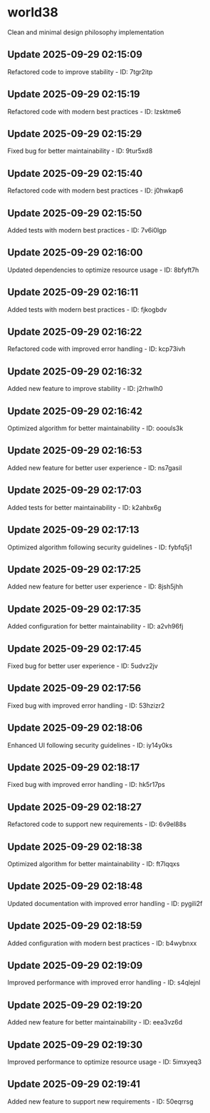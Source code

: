 # world38
Clean and minimal design philosophy implementation

## Update 2025-09-29 02:15:09
Refactored code to improve stability - ID: 7tgr2itp


## Update 2025-09-29 02:15:19
Refactored code with modern best practices - ID: lzsktme6


## Update 2025-09-29 02:15:29
Fixed bug for better maintainability - ID: 9tur5xd8


## Update 2025-09-29 02:15:40
Refactored code with modern best practices - ID: j0hwkap6


## Update 2025-09-29 02:15:50
Added tests with modern best practices - ID: 7v6i0lgp


## Update 2025-09-29 02:16:00
Updated dependencies to optimize resource usage - ID: 8bfyft7h


## Update 2025-09-29 02:16:11
Added tests with modern best practices - ID: fjkogbdv


## Update 2025-09-29 02:16:22
Refactored code with improved error handling - ID: kcp73ivh


## Update 2025-09-29 02:16:32
Added new feature to improve stability - ID: j2rhwlh0


## Update 2025-09-29 02:16:42
Optimized algorithm for better maintainability - ID: ooouls3k


## Update 2025-09-29 02:16:53
Added new feature for better user experience - ID: ns7gasil


## Update 2025-09-29 02:17:03
Added tests for better maintainability - ID: k2ahbx6g


## Update 2025-09-29 02:17:13
Optimized algorithm following security guidelines - ID: fybfq5j1


## Update 2025-09-29 02:17:25
Added new feature for better user experience - ID: 8jsh5jhh


## Update 2025-09-29 02:17:35
Added configuration for better maintainability - ID: a2vh96fj


## Update 2025-09-29 02:17:45
Fixed bug for better user experience - ID: 5udvz2jv


## Update 2025-09-29 02:17:56
Fixed bug with improved error handling - ID: 53hzizr2


## Update 2025-09-29 02:18:06
Enhanced UI following security guidelines - ID: iy14y0ks


## Update 2025-09-29 02:18:17
Fixed bug with improved error handling - ID: hk5r17ps


## Update 2025-09-29 02:18:27
Refactored code to support new requirements - ID: 6v9el88s


## Update 2025-09-29 02:18:38
Optimized algorithm for better maintainability - ID: ft7lqqxs


## Update 2025-09-29 02:18:48
Updated documentation with improved error handling - ID: pygili2f


## Update 2025-09-29 02:18:59
Added configuration with modern best practices - ID: b4wybnxx


## Update 2025-09-29 02:19:09
Improved performance with improved error handling - ID: s4qlejnl


## Update 2025-09-29 02:19:20
Added new feature for better maintainability - ID: eea3vz6d


## Update 2025-09-29 02:19:30
Improved performance to optimize resource usage - ID: 5imxyeq3


## Update 2025-09-29 02:19:41
Added new feature to support new requirements - ID: 50eqrrsg

